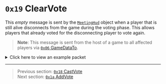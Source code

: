 # `0x19` ClearVote

This *empty* message is sent by the [`MeetingHud`](../05_innernetobject_types/01_meetinghud.md) object when a player that is still alive disconnects from the game during the voting phase. This allows players that already voted for the disconnecting player to vote again.

> **Note**: This message is sent from the host of a game to all affected players via [`0x06` GameDataTo](../02_root_message_types/05_gamedata.md).

<details>
    <summary>Click here to view an example packet</summary>

```
01              # Reliable packet
0156            # Nonce
0f0006          # Hazel message (tag of 0x06 = GameDataTo)
    d3503f8a    # Game ID: -1975562029 (REDSUS)
    a5cd11      # Target Client ID: 288421
    050002      # Hazel message (tag of 0x02 = RPC)
        d901    # Sender (MeetingHud) Net ID: 217
        19      # RPC Call ID: 25 (ClearVote)
```
</details>

---

> Previous section: [`0x18` CastVote](24_castvote.md)<br>
> Next section: [`0x1a` AddVote](26_addvote.md)
